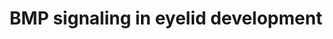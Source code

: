 ---
annotations:
- id: PW:0000650
  parent: signaling pathway
  type: Pathway Ontology
  value: signaling pathway pertinent to development
authors:
- Khanspers
- Egonw
- Eweitz
description: The signaling pathways involved in eyelid development are displayed with
  interactions that are known (solid arrows) and proposed (dotted arrows). The four
  main pathways shown are activated by Fgf10 and regulate key processes, but also
  interact with each other. The first pathway is a proposed promotion of sfrp1 which
  inhibits Wnt that regulates the Meibomian Gland. The Wnt pathway also activates
  pitx2 and begins the proposed pathway to eyelid closure. The second pathway begins
  with Fgfr2 activating Bmp4, a protein that may also be regulated by Shh, and continuing
  through a protein chain to regulate conjunctival cell fate. In this pathway Bmp
  also inhibits transdifferentiation of Meibomian Gland into a hair follicle, conjunctiva
  proliferation, and precocious differentiation. The last two pathways are linked
  to the regulation of eyelid closure through a cascade of protein activation and
  is further promoted by Bmp through stimulation of phosphorylated c-Jun. This pathway
  is based on figure 10B from Huang et al.  Proteins on this pathway have targeted
  assays available via the [https://assays.cancer.gov/available_assays?wp_id=WP3927
  CPTAC Assay Portal]
last-edited: 2021-05-22
organisms:
- Homo sapiens
redirect_from:
- /index.php/Pathway:WP3927
- /instance/WP3927
- /instance/WP3927_rr123370
revision: r123370
schema-jsonld:
- '@context': https://schema.org/
  '@id': https://wikipathways.github.io/pathways/WP3927.html
  '@type': Dataset
  creator:
    '@type': Organization
    name: WikiPathways
  description: The signaling pathways involved in eyelid development are displayed
    with interactions that are known (solid arrows) and proposed (dotted arrows).
    The four main pathways shown are activated by Fgf10 and regulate key processes,
    but also interact with each other. The first pathway is a proposed promotion of
    sfrp1 which inhibits Wnt that regulates the Meibomian Gland. The Wnt pathway also
    activates pitx2 and begins the proposed pathway to eyelid closure. The second
    pathway begins with Fgfr2 activating Bmp4, a protein that may also be regulated
    by Shh, and continuing through a protein chain to regulate conjunctival cell fate.
    In this pathway Bmp also inhibits transdifferentiation of Meibomian Gland into
    a hair follicle, conjunctiva proliferation, and precocious differentiation. The
    last two pathways are linked to the regulation of eyelid closure through a cascade
    of protein activation and is further promoted by Bmp through stimulation of phosphorylated
    c-Jun. This pathway is based on figure 10B from Huang et al.  Proteins on this
    pathway have targeted assays available via the [https://assays.cancer.gov/available_assays?wp_id=WP3927
    CPTAC Assay Portal]
  keywords:
  - BMP4
  - DKK2
  - EGFR
  - FGF10
  - FGFR2
  - FOXC1
  - FOXC2
  - INHBB
  - JUN
  - MAP3K1
  - MAPK3
  - MAPK9
  - NOTCH1
  - PITX2
  - SFRP1
  - SHH
  - SMAD1
  - SMAD4
  - SMAD5
  - TGFA
  license: CC0
  name: BMP signaling in eyelid development
seo: CreativeWork
title: BMP signaling in eyelid development
wpid: WP3927
---